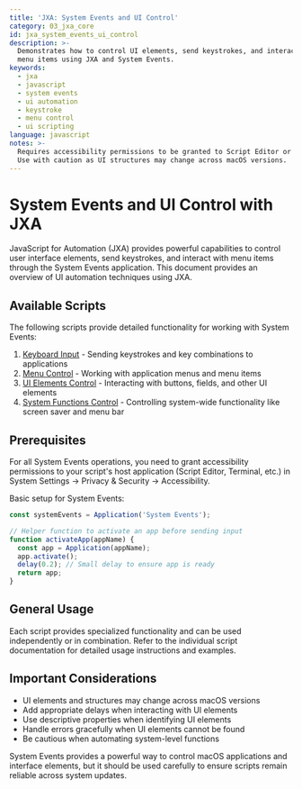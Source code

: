 ```yaml
---
title: 'JXA: System Events and UI Control'
category: 03_jxa_core
id: jxa_system_events_ui_control
description: >-
  Demonstrates how to control UI elements, send keystrokes, and interact with
  menu items using JXA and System Events.
keywords:
  - jxa
  - javascript
  - system events
  - ui automation
  - keystroke
  - menu control
  - ui scripting
language: javascript
notes: >-
  Requires accessibility permissions to be granted to Script Editor or Terminal.
  Use with caution as UI structures may change across macOS versions.
---
```


# System Events and UI Control with JXA

JavaScript for Automation (JXA) provides powerful capabilities to control user interface elements, send keystrokes, and interact with menu items through the System Events application. This document provides an overview of UI automation techniques using JXA.

## Available Scripts

The following scripts provide detailed functionality for working with System Events:

1. [Keyboard Input](system_events/jxa_keystrokes.md) - Sending keystrokes and key combinations to applications
2. [Menu Control](system_events/jxa_application_menu_control.md) - Working with application menus and menu items
3. [UI Elements Control](system_events/jxa_ui_elements_control.md) - Interacting with buttons, fields, and other UI elements
4. [System Functions Control](system_events/jxa_system_functions_control.md) - Controlling system-wide functionality like screen saver and menu bar

## Prerequisites

For all System Events operations, you need to grant accessibility permissions to your script's host application (Script Editor, Terminal, etc.) in System Settings → Privacy & Security → Accessibility.

Basic setup for System Events:

```javascript
const systemEvents = Application('System Events');

// Helper function to activate an app before sending input
function activateApp(appName) {
  const app = Application(appName);
  app.activate();
  delay(0.2); // Small delay to ensure app is ready
  return app;
}
```

## General Usage

Each script provides specialized functionality and can be used independently or in combination. Refer to the individual script documentation for detailed usage instructions and examples.

## Important Considerations

- UI elements and structures may change across macOS versions
- Add appropriate delays when interacting with UI elements
- Use descriptive properties when identifying UI elements
- Handle errors gracefully when UI elements cannot be found
- Be cautious when automating system-level functions

System Events provides a powerful way to control macOS applications and interface elements, but it should be used carefully to ensure scripts remain reliable across system updates.